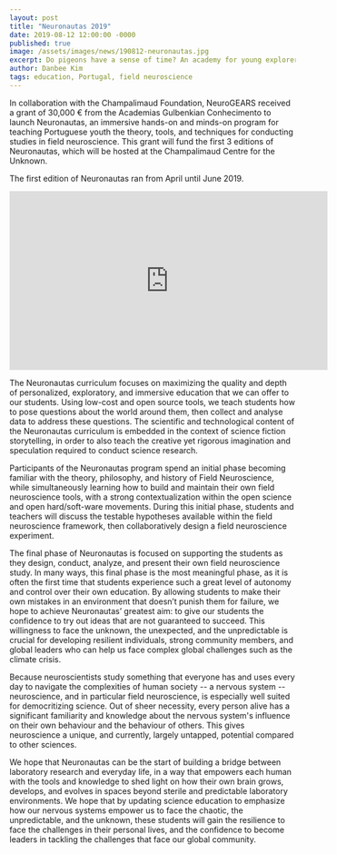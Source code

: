 ```yaml
---
layout: post
title: "Neuronautas 2019"
date: 2019-08-12 12:00:00 -0000
published: true
image: /assets/images/news/190812-neuronautas.jpg
excerpt: Do pigeons have a sense of time? An academy for young explorers rediscovers the world through science by building their own scientific instruments.
author: Danbee Kim
tags: education, Portugal, field neuroscience
---
```


In collaboration with the Champalimaud Foundation, NeuroGEARS received a grant of 30,000 € from the Academias Gulbenkian Conhecimento to launch Neuronautas, an immersive hands-on and minds-on program for teaching Portuguese youth the theory, tools, and techniques for conducting studies in field neuroscience. This grant will fund the first 3 editions of Neuronautas, which will be hosted at the Champalimaud Centre for the Unknown.

The first edition of Neuronautas ran from April until June 2019.

<iframe width="560" height="315" src="https://www.youtube-nocookie.com/embed/FRCwWx-dlZE" title="YouTube video player" frameborder="0" allow="accelerometer; autoplay; clipboard-write; encrypted-media; gyroscope; picture-in-picture" allowfullscreen></iframe>

The Neuronautas curriculum focuses on maximizing the quality and depth of personalized, exploratory, and immersive education that we can offer to our students. Using low-cost and open source tools, we teach students how to pose questions about the world around them, then collect and analyse data to address these questions. The scientific and technological content of the Neuronautas curriculum is embedded in the context of science fiction storytelling, in order to also teach the creative yet rigorous imagination and speculation required to conduct science research.

Participants of the Neuronautas program spend an initial phase becoming familiar with the theory, philosophy, and history of Field Neuroscience, while simultaneously learning how to build and maintain their own field neuroscience tools, with a strong contextualization within the open science and open hard/soft-ware movements. During this initial phase, students and teachers will discuss the testable hypotheses available within the field neuroscience framework, then collaboratively design a field neuroscience experiment.

The final phase of Neuronautas is focused on supporting the students as they design, conduct, analyze, and present their own field neuroscience study. In many ways, this final phase is the most meaningful phase, as it is often the first time that students experience such a great level of autonomy and control over their own education. By allowing students to make their own mistakes in an environment that doesn’t punish them for failure, we hope to achieve Neuronautas’ greatest aim: to give our students the confidence to try out ideas that are not guaranteed to succeed. This willingness to face the unknown, the unexpected, and the unpredictable is crucial for developing resilient individuals, strong community members, and global leaders who can help us face complex global challenges such as the climate crisis.

Because neuroscientists study something that everyone has and uses every day to navigate the complexities of human society -- a nervous system -- neuroscience, and in particular field neuroscience, is especially well suited for democritizing science. Out of sheer necessity, every person alive has a significant familiarity and knowledge about the nervous system's influence on their own behaviour and the behaviour of others. This gives neuroscience a unique, and currently, largely untapped, potential compared to other sciences.

We hope that Neuronautas can be the start of building a bridge between laboratory research and everyday life, in a way that empowers each human with the tools and knowledge to shed light on how their own brain grows, develops, and evolves in spaces beyond sterile and predictable laboratory environments. We hope that by updating science education to emphasize how our nervous systems empower us to face the chaotic, the unpredictable, and the unknown, these students will gain the resilience to face the challenges in their personal lives, and the confidence to become leaders in tackling the challenges that face our global community.
